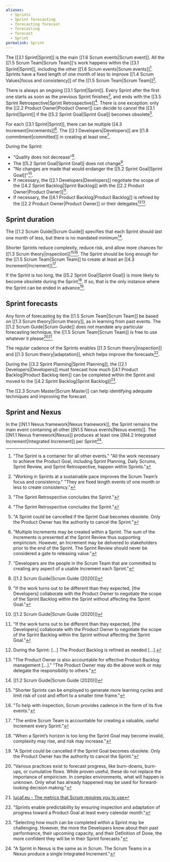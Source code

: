 ```yaml
---
aliases:
  - Sprints
  - Sprint forecasting
  - forecasting forecast
  - forecasting
  - forecast
  - Sprint
permalink: Sprint
---
```

The [[3.1 Sprint|Sprint]] is the main [[1.6 Scrum events|Scrum event]]. All the [[1.5 Scrum Team|Scrum Team]]'s work happens within the [[3.1 Sprint|Sprint]], including the other [[1.6 Scrum events|Scrum events]][^all-work-sprint]. Sprints have a fixed length of one month of less to improve [[1.4 Scrum Values|focus and consistency]] of the [[1.5 Scrum Team|Scrum Team]][^sprint-focus-consistency].

[^all-work-sprint]: "The Sprint is a container for all other events." "All the work necessary to achieve the Product Goal, including Sprint Planning, Daily Scrums, Sprint Review, and Sprint Retrospective, happen within Sprints."[^scrum-guide-2020]
[^sprint-focus-consistency]:"Working in Sprints at a sustainable pace improves the Scrum Team’s focus and consistency." "They are fixed length events of one month or less to create consistency."[^scrum-guide-2020]

There is always an ongoing [[3.1 Sprint|Sprint]]. Every Sprint after the first one starts as soon as the previous Sprint finishes[^sprint-end], and ends with the [[3.5 Sprint Retrospective|Sprint Retrospective]][^sprint-end]. There is one exception: only the [[2.2 Product Owner|Product Owner]] can decide to cancel the [[3.1 Sprint|Sprint]] if the [[5.2 Sprint Goal|Sprint Goal]] becomes obsolete[^sprint-cancelled].

[^sprint-start]: "A new Sprint starts immediately after the conclusion of the previous Sprint."[^scrum-guide-2020]
[^sprint-end]: "The Sprint Retrospective concludes the Sprint."[^scrum-guide-2020]
[^sprint-cancelled]: "A Sprint could be cancelled if the Sprint Goal becomes obsolete. Only the Product Owner has the authority to cancel the Sprint."[^scrum-guide-2020]

For each [[3.1 Sprint|Sprint]], there can be multiple [[4.3 Increment|increments]][^multiple-increments]. The [[2.1 Developers|Developers]] are [[1.8 commitment|committed]] in creating at least one[^developers-definition].

[^multiple-increments]: "Multiple Increments may be created within a Sprint. The sum of the Increments is presented at the Sprint Review thus supporting empiricism. However, an Increment may be delivered to stakeholders prior to the end of the Sprint. The Sprint Review should never be considered a gate to releasing value."[^scrum-guide-2020]
[^developers-definition]: "Developers are the people in the Scrum Team that are committed to creating any aspect of a usable Increment each Sprint."[^scrum-guide-2020]

During the Sprint:
- "Quality does not decrease"[^scrum-guide-2020].
- The [[5.2 Sprint Goal|Sprint Goal]] does not change[^po-devs-changes].
- "No changes are made that would endanger the [[5.2 Sprint Goal|Sprint Goal]]"[^scrum-guide-2020].
- If necessary, the [[2.1 Developers|Developers]] negotiate the scope of the [[4.2 Sprint Backlog|Sprint Backlog]] with the [[2.2 Product Owner|Product Owner]][^po-devs-changes].
- If necessary, the [[4.1 Product Backlog|Product Backlog]] is refined by the [[2.2 Product Owner|Product Owner]] or their delegates[^refinement-as-needed][^po-accountable-refinement].

[^po-devs-changes]: "If the work turns out to be different than they expected, \[the Developers\] collaborate with the Product Owner to negotiate the scope of the Sprint Backlog within the Sprint without affecting the Sprint Goal."[^scrum-guide-2020]
[^refinement-as-needed]: During the Sprint: \[...\] The Product Backlog is refined as needed \[...\].
[^po-accountable-refinement]: "The Product Owner is also accountable for effective Product Backlog management \[...\]." "The Product Owner may do the above work or may delegate the responsibility to others."[^scrum-guide-2020]
## Sprint duration

The [[1.2 Scrum Guide|Scrum Guide]] specifies that each Sprint should last one month of less, but there is no mandated minimum[^scrum-guide-2020].

Shorter Sprints reduce complexity, reduce risk, and allow more chances for [[1.3 Scrum theory|inspection]][^shorter-sprints][^help-inspection]. The Sprint should be long enough for the [[1.5 Scrum Team|Scrum Team]] to create at least an [[4.3 Increment|Increment]][^increment-sprint-accountability].

[^help-inspection]:"To help with inspection, Scrum provides cadence in the form of its five events."[^scrum-guide-2020]
[^shorter-sprints]:"Shorter Sprints can be employed to generate more learning cycles and limit risk of cost and effort to a smaller time frame."
[^increment-sprint-accountability]: "The entire Scrum Team is accountable for creating a valuable, useful Increment every Sprint."[^scrum-guide-2020]

If the Sprint is too long, the [[5.2 Sprint Goal|Sprint Goal]] is more likely to become obsolete during the Sprint[^sprint-too-long]. If so, that is the only instance where the Sprint can be ended in advance[^sprint-cancelled].

[^sprint-too-long]:"When a Sprint’s horizon is too long the Sprint Goal may become invalid, complexity may rise, and risk may increase."[^scrum-guide-2020]

[^scrum-guide-2020]: [[1.2 Scrum Guide|Scrum Guide (2020)]]

## Sprint forecasts

Any form of forecasting by the [[1.5 Scrum Team|Scrum Team]] be based on [[1.3 Scrum theory|Scrum theory]], as in learning from past events. The [[1.2 Scrum Guide|Scrum Guide]] does not mandate any particular forecasting technique, the [[1.5 Scrum Team|Scrum Team]] is free to use whatever it please[^forecast-empiricism][^lucafeu-metrics].

[^forecast-empiricism]: "Various practices exist to forecast progress, like burn-downs, burn-ups, or cumulative flows. While proven useful, these do not replace the importance of empiricism. In complex environments, what will happen is unknown. Only what has already happened may be used for forward-looking decision making."[^scrum-guide-2020]
[^lucafeu-metrics]: [lucaf.eu - The metrics that Scrum requires you to use](https://lucaf.eu/2025/02/22/scrum-metrics.html)

The regular cadence of the Sprints enables [[1.3 Scrum theory|inspection]] and [[1.3 Scrum theory|adaptation]], which helps improve the forecasts[^sprints-enable-predictability].

[^sprints-enable-predictability]: "Sprints enable predictability by ensuring inspection and adaptation of progress toward a Product Goal at least every calendar month."[^scrum-guide-2020]

During the [[3.2 Sprint Planning|Sprint Planning]], the [[2.1 Developers|Developers]] must forecast how much [[4.1 Product Backlog|Product Backlog item]] can be completed within the Sprint and moved to the [[4.2 Sprint Backlog|Sprint Backlog]][^step-two-forecast].

[^step-two-forecast]: "Selecting how much can be completed within a Sprint may be challenging. However, the more the Developers know about their past performance, their upcoming capacity, and their Definition of Done, the more confident they will be in their Sprint forecasts."[^scrum-guide-2020]

The [[2.3 Scrum Master|Scrum Master]] can help identifying adequate techniques and improving the forecast.

## Sprint and Nexus

In the [[N1.1 Nexus framework|Nexus framework]], the Sprint remains the main event containing all other [[N1.5 Nexus events|Nexus events]]. The [[N1.1 Nexus framework|Nexus]] produces at least one [[N4.2 Integrated Increment|Integrated Increment]] per Sprint[^sprint-nexus].

[^sprint-nexus]: "A Sprint in Nexus is the same as in Scrum. The Scrum Teams in a Nexus produce a single Integrated Increment."[^nexus-guide-2021]

[^nexus-guide-2021]: [[N1.2 Nexus Guide|Nexus Guide (2021)]]
